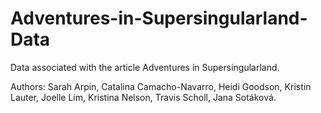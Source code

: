 # Adventures-in-Supersingularland-Data

Data associated with the article Adventures in Supersingularland.

Authors: Sarah Arpin, Catalina Camacho-Navarro, Heidi Goodson, Kristin Lauter, Joelle Lim, Kristina Nelson, Travis Scholl, Jana Sotáková.

